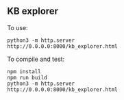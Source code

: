 KB explorer
-----------

To use:

```
python3 -m http.server
http://0.0.0.0:8000/kb_explorer.html
```

To compile and test:

```
npm install
npm run build
python3 -m http.server
http://0.0.0.0:8000/kb_explorer.html
```
